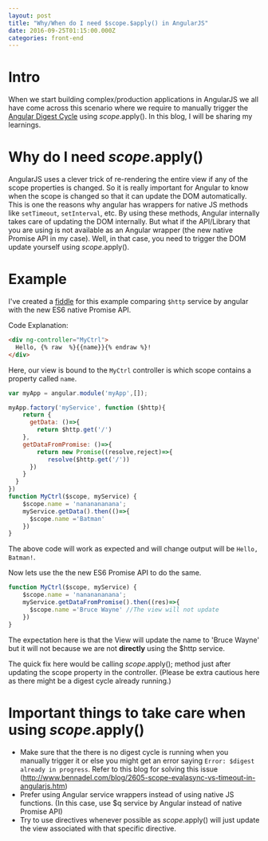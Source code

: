 ```yaml
---
layout: post
title: "Why/When do I need $scope.$apply() in AngularJS"
date: 2016-09-25T01:15:00.000Z
categories: front-end
---
```


# Intro

When we start building complex/production applications in AngularJS we all have come across this scenario where we require to manually trigger the [Angular Digest Cycle](https://www.sitepoint.com/understanding-angulars-apply-digest/) using $scope.$apply(). In this blog, I will be sharing my learnings.

# Why do I need $scope.$apply()

AngularJS uses a clever trick of re-rendering the entire view if any of the scope properties is changed. So it is really important for Angular to know when the scope is changed so that it can update the DOM automatically. This is one the reasons why angular has wrappers for native JS methods like `setTimeout`, `setInterval`, etc. By using these methods, Angular internally takes care of updating the DOM internally. But what if the API/Library that you are using is not available as an Angular wrapper (the new native Promise API in my case). Well, in that case, you need to trigger the DOM update yourself using $scope.$apply().

# Example

I've created a [fiddle](http://jsfiddle.net/rgabs/paxf1Lmn/3/) for this example comparing `$http` service by angular with the new ES6 native Promise API.

Code Explanation:

```html
<div ng-controller="MyCtrl">
  Hello, {% raw  %}{{name}}{% endraw %}!
</div>
```

Here, our view is bound to the `MyCtrl` controller is which scope contains a property called `name`.

```javascript
var myApp = angular.module('myApp',[]);

myApp.factory('myService', function ($http){
    return {
      getData: ()=>{
        return $http.get('/')
    },
    getDataFromPromise: ()=>{
        return new Promise((resolve,reject)=>{
           resolve($http.get('/'))
      })
    }
  }
})
function MyCtrl($scope, myService) {
    $scope.name = 'nananananana';
    myService.getData().then(()=>{
      $scope.name ='Batman'
    })
}
```

The above code will work as expected and will change output will be `Hello, Batman!`.

Now lets use the the new ES6 Promise API to do the same.

```javascript
function MyCtrl($scope, myService) {
    $scope.name = 'nananananana';
    myService.getDataFromPromise().then((res)=>{
      $scope.name ='Bruce Wayne' //The view will not update
    })
}
```
The expectation here is that the View will update the name to 'Bruce Wayne' but it will not because we are not **directly** using the $http service.

The quick fix here would be calling $scope.$apply(); method just after updating the scope property in the controller. (Please be extra cautious here as there might be a digest cycle already running.)

# Important things to take care when using $scope.$apply()

- Make sure that the there is no digest cycle is running when you manually trigger it or else you might get an error saying `Error: $digest already in progress`. Refer to this blog for solving this issue (<http://www.bennadel.com/blog/2605-scope-evalasync-vs-timeout-in-angularjs.htm>)
- Prefer using Angular service wrappers instead of using native JS functions. (In this case, use $q service by Angular instead of native Promise API)
- Try to use directives whenever possible as $scope.$apply() will just update the view associated with that specific directive.
